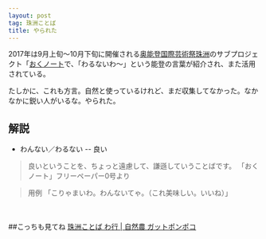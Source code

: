 ```yaml
---
layout: post
tag: 珠洲ことば
title: やられた
---
```


2017年は9月上旬～10月下旬に開催される[奥能登国際芸術祭珠洲](http://oku-noto.jp/about/index.html)のサブプロジェクト「[おくノート](http://oku-noto.jp/oku-note/news/index.php?mode=disp&func=entry&entry_no=12&page=1)で、「わるないわ～」という能登の言葉が紹介され、また活用されている。

たしかに、これも方言。自然と使っているけれど、まだ収集してなかった。なかなかに鋭い人がいるな。やられた。

## 解説

- わんない／わるない -- 良い

>良いということを、ちょっと遠慮して、謙遜していうことばです。
>「おくノート」フリーペーパー0号より

> 用例
>「こりゃまいわ。わんないてゃ。（これ美味しい。いいね）」

　

##こっちも見てね
[珠洲ことば わ行 | 自然農 ガットポンポコ](http://kobapan.com/suzuben/wa.html)

